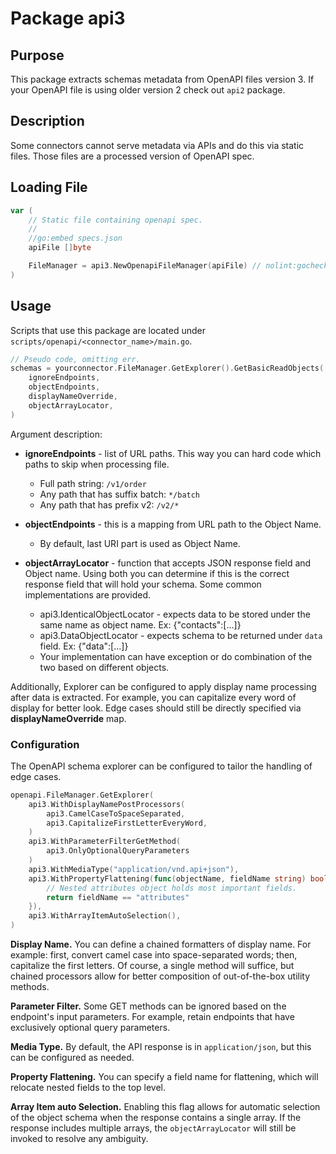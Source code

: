 # Package api3

## Purpose
This package extracts schemas metadata from OpenAPI files version 3.
If your OpenAPI file is using older version 2 check out `api2` package.

## Description
Some connectors cannot serve metadata via APIs and do this via static files.
Those files are a processed version of OpenAPI spec. 

## Loading File

```go
var (
    // Static file containing openapi spec.
    //
    //go:embed specs.json
    apiFile []byte

	FileManager = api3.NewOpenapiFileManager(apiFile) // nolint:gochecknoglobals
)
```

## Usage
Scripts that use this package are located under `scripts/openapi/<connector_name>/main.go`.

```go
// Pseudo code, omitting err.
schemas = yourconnector.FileManager.GetExplorer().GetBasicReadObjects(
    ignoreEndpoints,
    objectEndpoints,
    displayNameOverride,
    objectArrayLocator,
)
```

Argument description:

* **ignoreEndpoints** - list of URL paths. This way you can hard code which paths to skip when processing file.
  * Full path string: `/v1/order`
  * Any path that has suffix batch: `*/batch`
  * Any path that has prefix v2: `/v2/*`


* **objectEndpoints** - this is a mapping from URL path to the Object Name. 
  * By default, last URI part is used as Object Name.


* **objectArrayLocator** - function that accepts JSON response field and Object name. Using both you can determine 
if this is the correct response field that will hold your schema. Some common implementations are provided.
  * api3.IdenticalObjectLocator - expects data to be stored under the same name as object name. Ex: {"contacts":[...]}
  * api3.DataObjectLocator - expects schema to be returned under `data` field. Ex: {"data":[...]}
  * Your implementation can have exception or do combination of the two based on different objects.

Additionally, Explorer can be configured to apply display name processing after data is extracted. For example, you can capitalize every word of display for better look.
Edge cases should still be directly specified via **displayNameOverride** map.


### Configuration

The OpenAPI schema explorer can be configured to tailor the handling of edge cases. 
```go
openapi.FileManager.GetExplorer(
    api3.WithDisplayNamePostProcessors(
        api3.CamelCaseToSpaceSeparated,
        api3.CapitalizeFirstLetterEveryWord,
    )
    api3.WithParameterFilterGetMethod(
        api3.OnlyOptionalQueryParameters        		
    )
    api3.WithMediaType("application/vnd.api+json"),
    api3.WithPropertyFlattening(func(objectName, fieldName string) bool {
        // Nested attributes object holds most important fields.
        return fieldName == "attributes"
    }),
    api3.WithArrayItemAutoSelection(),
)
```
**Display Name.**
You can define a chained formatters of display name. For example: 
first, convert camel case into space-separated words; then, capitalize the first letters.
Of course, a single method will suffice, but chained processors allow for better composition of out-of-the-box utility methods.

**Parameter Filter.**
Some GET methods can be ignored based on the endpoint's input parameters. For example, retain endpoints that have exclusively optional query parameters.

**Media Type.**
By default, the API response is in `application/json`, but this can be configured as needed.

**Property Flattening.**
You can specify a field name for flattening, which will relocate nested fields to the top level.

**Array Item auto Selection.**
Enabling this flag allows for automatic selection of the object schema when the response contains a single array. If the response includes multiple arrays, the `objectArrayLocator` will still be invoked to resolve any ambiguity. 
